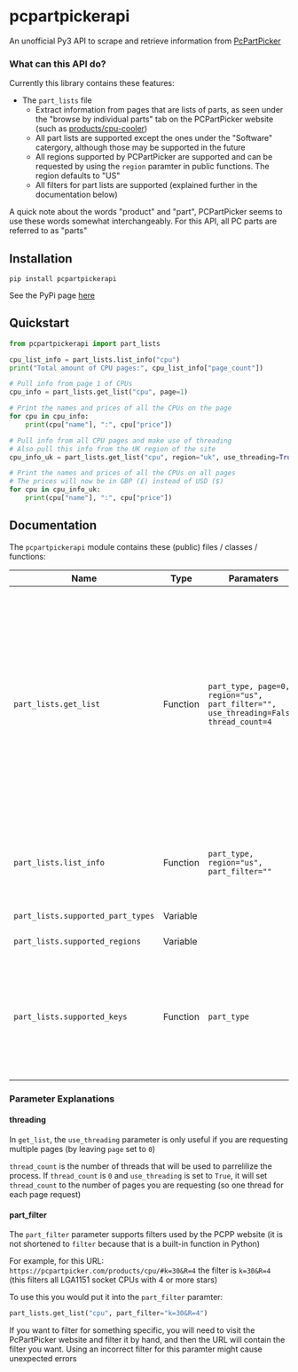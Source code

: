 # pcpartpickerapi

An unofficial Py3 API to scrape and retrieve information from [PcPartPicker](https://pcpartpicker.com)

### What can this API do?

Currently this library contains these features:

- The `part_lists` file
  - Extract information from pages that are lists of parts, as seen under the "browse by individual parts" tab on the PCPartPicker website (such as [products/cpu-cooler](https://pcpartpicker.com/products/cpu-cooler))
  - All part lists are supported except the ones under the "Software" catergory, although those may be supported in the future
  - All regions supported by PCPartPicker are supported and can be requested by using the `region` paramter in public functions. The region defaults to "US"
  - All filters for part lists are supported (explained further in the documentation below)

A quick note about the words "product" and "part", PCPartPicker seems to use these words somewhat interchangeably. For this API, all PC parts are referred to as "parts"

## Installation

`pip install pcpartpickerapi`

See the PyPi page [here](https://pypi.org/project/pcpartpickerapi/)

## Quickstart

```python
from pcpartpickerapi import part_lists

cpu_list_info = part_lists.list_info("cpu")
print("Total amount of CPU pages:", cpu_list_info["page_count"])

# Pull info from page 1 of CPUs
cpu_info = part_lists.get_list("cpu", page=1)

# Print the names and prices of all the CPUs on the page
for cpu in cpu_info:
    print(cpu["name"], ":", cpu["price"])

# Pull info from all CPU pages and make use of threading
# Also pull this info from the UK region of the site
cpu_info_uk = part_lists.get_list("cpu", region="uk", use_threading=True)

# Print the names and prices of all the CPUs on all pages
# The prices will now be in GBP (£) instead of USD ($)
for cpu in cpu_info_uk:
    print(cpu["name"], ":", cpu["price"])
```

## Documentation

The `pcpartpickerapi` module contains these (public) files / classes / functions:

Name | Type | Paramaters | Returns / Type | Notes
-|-|-|-|-
`part_lists.get_list` | Function | `part_type, page=0, region="us", part_filter="", use_threading=False, thread_count=4` | List | Returns a list of dictionaries containing information about each part. The `part_type` you select will determine what dictionary keys will be available to you for each dictionary in the returned list. If `page` is `0` it will iterate over all available pages. If `use_threading` is `True`, `get_list` will attempt to use Python's `threading` module to parrelilize the downloading and parsing of pages, which should be much faster
`part_lists.list_info` | Function | `part_type, region="us", part_filter=""` | A dictionary with the keys `"page_count"` and `"total_part_count"` | `"page_count"` is the total number of pages for that `part_type`. `"total_part_count"` Is the total number of parts in all of those pages
`part_lists.supported_part_types` | Variable | | List | A list of supported `part_type`s
`part_lists.supported_regions` | Variable | | List | A list of supported regions
`part_lists.supported_keys` | Function | `part_type` | List | Returns a list of dictionary keys that the dictionaries from `get_list` will have when called with that `part_type`, e.g. `supported_keys("cpu")` will return `["name", "speed", "cores", "tdp", "ratings_count", "price"]`

### Parameter Explanations

#### threading

In `get_list`, the `use_threading` parameter is only useful if you are requesting multiple pages (by leaving `page` set to `0`)

`thread_count` is the number of threads that will be used to parrelilize the process. If `thread_count` is `0` and `use_threading` is set to `True`, it will set `thread_count` to the number of pages you are requesting (so one thread for each page request)

#### part_filter

The `part_filter` parameter supports filters used by the PCPP website (it is not shortened to `filter` because that is a built-in function in Python)

For example, for this URL: `https://pcpartpicker.com/products/cpu/#k=30&R=4` the filter is `k=30&R=4` (this filters all LGA1151 socket CPUs with 4 or more stars)

To use this you would put it into the `part_filter` paramter:

```python
part_lists.get_list("cpu", part_filter="k=30&R=4")
```

If you want to filter for something specific, you will need to visit the PcPartPicker website and filter it by hand, and then the URL will contain the filter you want. Using an incorrect filter for this paramter might cause unexpected errors
